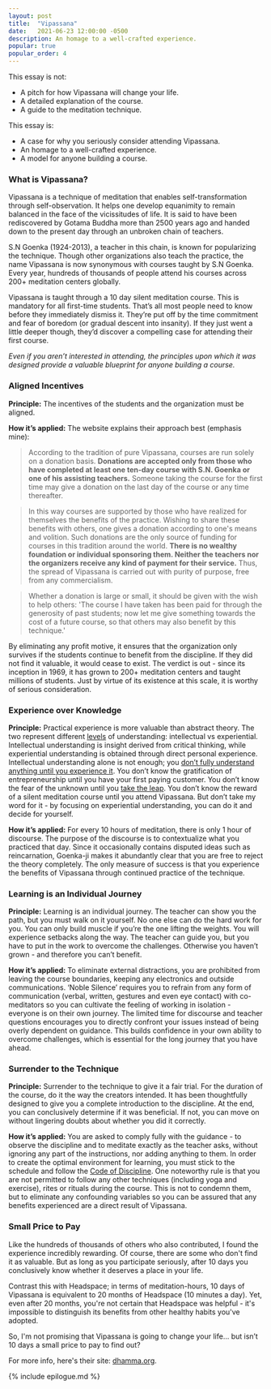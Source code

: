 ```yaml
---
layout: post
title:  "Vipassana"
date:   2021-06-23 12:00:00 -0500
description: An homage to a well-crafted experience.
popular: true
popular_order: 4
---
```

This essay is not:
*   A pitch for how Vipassana will change your life.
*   A detailed explanation of the course.
*   A guide to the meditation technique.

This essay is:
*   A case for why you seriously consider attending Vipassana.
*   An homage to a well-crafted experience.
*   A model for anyone building a course.


### What is Vipassana?

Vipassana is a technique of meditation that enables self-transformation through self-observation. It helps one develop equanimity to remain balanced in the face of the vicissitudes of life. It is said to have been rediscovered by Gotama Buddha more than 2500 years ago and handed down to the present day through an unbroken chain of teachers.

S.N Goenka (1924-2013), a teacher in this chain, is known for popularizing the technique. Though other organizations also teach the practice, the name Vipassana is now synonymous with courses taught by S.N Goenka. Every year, hundreds of thousands of people attend his courses across 200+ meditation centers globally.

Vipassana is taught through a 10 day silent meditation course. This is mandatory for all first-time students. That’s all most people need to know before they immediately dismiss it. They’re put off by the time commitment and fear of boredom (or gradual descent into insanity). If they just went a little deeper though, they’d discover a compelling case for attending their first course.

_Even if you aren’t interested in attending, the principles upon which it was designed provide a valuable blueprint for anyone building a course._


### Aligned Incentives

**Principle:** The incentives of the students and the organization must be aligned. 

**How it’s applied:** The website explains their approach best (emphasis mine):

> According to the tradition of pure Vipassana, courses are run solely on a donation basis. **Donations are accepted only from those who have completed at least one ten-day course with S.N. Goenka or one of his assisting teachers.** Someone taking the course for the first time may give a donation on the last day of the course or any time thereafter.

> In this way courses are supported by those who have realized for themselves the benefits of the practice. Wishing to share these benefits with others, one gives a donation according to one's means and volition. Such donations are the only source of funding for courses in this tradition around the world. **There is no wealthy foundation or individual sponsoring them. Neither the teachers nor the organizers receive any kind of payment for their service.** Thus, the spread of Vipassana is carried out with purity of purpose, free from any commercialism.

> Whether a donation is large or small, it should be given with the wish to help others: 'The course I have taken has been paid for through the generosity of past students; now let me give something towards the cost of a future course, so that others may also benefit by this technique.'

By eliminating any profit motive, it ensures that the organization only survives if the students continue to benefit from the discipline. If they did not find it valuable, it would cease to exist. The verdict is out - since its inception in 1969, it has grown to 200+ meditation centers and taught millions of students. Just by virtue of its existence at this scale, it is worthy of serious consideration.


### Experience over Knowledge

**Principle:** Practical experience is more valuable than abstract theory. The two represent different [levels]({{site.url}}/thought-space-vs-reality) of understanding: intellectual vs experiential. Intellectual understanding is insight derived from critical thinking, while experiential understanding is obtained through direct personal experience. Intellectual understanding alone is not enough; you [don’t fully understand anything until you experience it](https://www.youtube.com/watch?v=oRG2jlQWCsY). You don’t know the gratification of entrepreneurship until you have your first paying customer. You don’t know the fear of the unknown until you [take the leap]({{site.url}}/taking-the-leap). You don’t know the reward of a silent meditation course until you attend Vipassana. But don’t take my word for it - by focusing on experiential understanding, you can do it and decide for yourself.

**How it’s applied:** For every 10 hours of meditation, there is only 1 hour of discourse. The purpose of the discourse is to contextualize what you practiced that day. Since it occasionally contains disputed ideas such as reincarnation, Goenka-ji makes it abundantly clear that you are free to reject the theory completely. The only measure of success is that you experience the benefits of Vipassana through continued practice of the technique.


### Learning is an Individual Journey

**Principle:** Learning is an individual journey. The teacher can show you the path, but you must walk on it yourself. No one else can do the hard work for you. You can only build muscle if you’re the one lifting the weights. You will experience setbacks along the way. The teacher can guide you, but you have to put in the work to overcome the challenges. Otherwise you haven’t grown - and therefore you can’t benefit. 

**How it’s applied:** To eliminate external distractions, you are prohibited from leaving the course boundaries, keeping any electronics and outside communications. ‘Noble Silence’ requires you to refrain from any form of communication (verbal, written, gestures and even eye contact) with co-meditators so you can cultivate the feeling of working in isolation - everyone is on their own journey. The limited time for discourse and teacher questions encourages you to directly confront your issues instead of being overly dependent on guidance. This builds confidence in your own ability to overcome challenges, which is essential for the long journey that you have ahead.


### Surrender to the Technique

**Principle:** Surrender to the technique to give it a fair trial. For the duration of the course, do it the way the creators intended. It has been thoughtfully designed to give you a complete introduction to the discipline. At the end, you can conclusively determine if it was beneficial. If not, you can move on without lingering doubts about whether you did it correctly.

**How it’s applied:** You are asked to comply fully with the guidance - to observe the discipline and to meditate exactly as the teacher asks, without ignoring any part of the instructions, nor adding anything to them. In order to create the optimal environment for learning, you must stick to the schedule and follow the [Code of Discipline](https://www.dhamma.org/en-US/about/code). One noteworthy rule is that you are not permitted to follow any other techniques (including yoga and exercise), rites or rituals during the course. This is not to condemn them, but to eliminate any confounding variables so you can be assured that any benefits experienced are a direct result of Vipassana.


### Small Price to Pay

Like the hundreds of thousands of others who also contributed, I found the experience incredibly rewarding. Of course, there are some who don't find it as valuable. But as long as you participate seriously, after 10 days you conclusively know whether it deserves a place in your life. 

Contrast this with Headspace; in terms of meditation-hours, 10 days of Vipassana is equivalent to 20 months of Headspace (10 minutes a day). Yet, even after 20 months, you're not certain that Headspace was helpful - it's impossible to distinguish its benefits from other healthy habits you've adopted.

So, I'm not promising that Vipassana is going to change your life... but isn’t 10 days a small price to pay to find out?

For more info, here's their site: [dhamma.org](https://www.dhamma.org/).

{% include epilogue.md %}